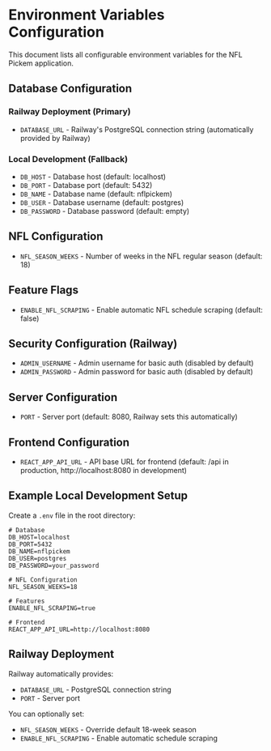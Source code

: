# Environment Variables Configuration

This document lists all configurable environment variables for the NFL Pickem application.

## Database Configuration

### Railway Deployment (Primary)
- `DATABASE_URL` - Railway's PostgreSQL connection string (automatically provided by Railway)

### Local Development (Fallback)
- `DB_HOST` - Database host (default: localhost)
- `DB_PORT` - Database port (default: 5432)
- `DB_NAME` - Database name (default: nflpickem)
- `DB_USER` - Database username (default: postgres)
- `DB_PASSWORD` - Database password (default: empty)

## NFL Configuration
- `NFL_SEASON_WEEKS` - Number of weeks in the NFL regular season (default: 18)

## Feature Flags
- `ENABLE_NFL_SCRAPING` - Enable automatic NFL schedule scraping (default: false)

## Security Configuration (Railway)
- `ADMIN_USERNAME` - Admin username for basic auth (disabled by default)
- `ADMIN_PASSWORD` - Admin password for basic auth (disabled by default)

## Server Configuration
- `PORT` - Server port (default: 8080, Railway sets this automatically)

## Frontend Configuration
- `REACT_APP_API_URL` - API base URL for frontend (default: /api in production, http://localhost:8080 in development)

## Example Local Development Setup

Create a `.env` file in the root directory:

```env
# Database
DB_HOST=localhost
DB_PORT=5432
DB_NAME=nflpickem
DB_USER=postgres
DB_PASSWORD=your_password

# NFL Configuration
NFL_SEASON_WEEKS=18

# Features
ENABLE_NFL_SCRAPING=true

# Frontend
REACT_APP_API_URL=http://localhost:8080
```

## Railway Deployment

Railway automatically provides:
- `DATABASE_URL` - PostgreSQL connection string
- `PORT` - Server port

You can optionally set:
- `NFL_SEASON_WEEKS` - Override default 18-week season
- `ENABLE_NFL_SCRAPING` - Enable automatic schedule scraping
